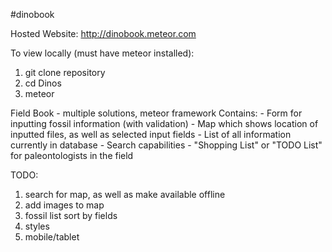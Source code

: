 #dinobook

Hosted Website:
http://dinobook.meteor.com

To view locally (must have meteor installed):
  1) git clone repository
  2) cd Dinos
  3) meteor

Field Book - multiple solutions, meteor framework
  Contains: 
    - Form for inputting fossil information (with validation)
    - Map which shows location of inputted files, as well as selected input fields
    - List of all information currently in database
    - Search capabilities
    - "Shopping List" or "TODO List" for paleontologists in the field
    

TODO:

1. search for map, as well as make available offline
2. add images to map
3. fossil list sort by fields
4. styles
5. mobile/tablet
